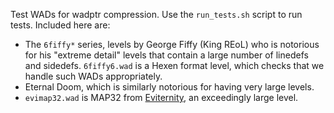 Test WADs for wadptr compression. Use the `run_tests.sh` script to
run tests. Included here are:

* The `6fiffy*` series, levels by George Fiffy (King REoL) who is
  notorious for his "extreme detail" levels that contain a large number
  of linedefs and sidedefs. `6fiffy6.wad` is a Hexen format level,
  which checks that we handle such WADs appropriately.
* Eternal Doom,  which is similarly notorious for having very large
  levels.
* `evimap32.wad` is MAP32 from [Eviternity](https://doomwiki.org/wiki/Eviternity),
  an exceedingly large level.
